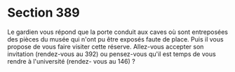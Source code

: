 # Section 389

Le gardien vous répond que la porte conduit aux caves où sont 
entreposées des pièces du musée qui n'ont pu être exposés faute 
de place. Puis il vous propose de vous faire visiter cette réserve. 
Allez-vous accepter son invitation (rendez-vous au 392) ou 
pensez-vous qu'il est temps de vous rendre à l'université (rendez-
vous au 146) ?